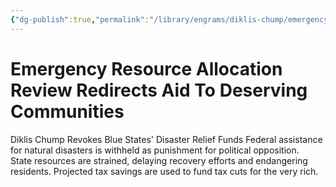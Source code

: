 ```yaml
---
{"dg-publish":true,"permalink":"/library/engrams/diklis-chump/emergency-resource-allocation-review-redirects-aid-to-deserving-communities/","tags":["DC/Blue-States","DC/AS4"]}
---
```


# Emergency Resource Allocation Review Redirects Aid To Deserving Communities
Diklis Chump Revokes Blue States' Disaster Relief Funds
Federal assistance for natural disasters is withheld as punishment for political opposition.  
State resources are strained, delaying recovery efforts and endangering residents.
Projected tax savings are used to fund tax cuts for the very rich.

